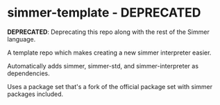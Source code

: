 # simmer-template - DEPRECATED

**DEPRECATED**: Deprecating this repo along with the rest of the Simmer language.

A template repo which makes creating a new simmer interpreter easier.

Automatically adds simmer, simmer-std, and simmer-interpreter as dependencies.

Uses a package set that's a fork of the official package set with simmer packages included.
